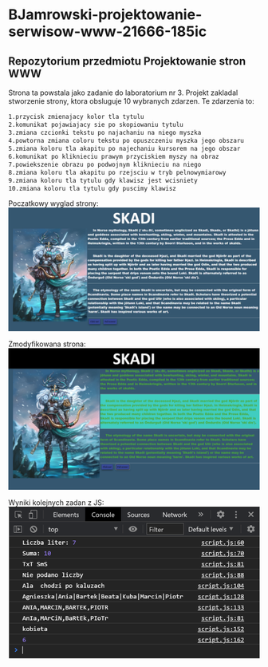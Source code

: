 # BJamrowski-projektowanie-serwisow-www-21666-185ic
## Repozytorium przedmiotu Projektowanie stron WWW

Strona ta powstala jako zadanie do laboratorium nr 3.
Projekt zakladal stworzenie strony, ktora obsluguje 10 wybranych zdarzen. Te zdarzenia to:
```
1.przycisk zmienajacy kolor tla tytulu
2.komunikat pojawiajacy sie po skopiowaniu tytulu
3.zmiana czcionki tekstu po najachaniu na niego myszka
4.powtorna zmiana coloru tekstu po opuszczeniu myszka jego obszaru
5.zmiana koloru tla akapitu po najechaniu kursorem na jego obszar
6.komunikat po kliknieciu prawym przyciskiem myszy na obraz
7.powiekszenie obrazu po podwojnym kliknieciu na niego
8.zmiana koloru tla akapitu po rzejsciu w tryb pelnowymiarowy
9.zmiana koloru tla tytulu gdy klawisz jest wcisniety
10.zmiana koloru tla tytulu gdy puscimy klawisz
```

Poczatkowy wyglad strony:
![Poczatkowa strona](./screens/site.png)

Zmodyfikowana strona:
![Zmodyfikowana strona](./screens/modificated.png)

Wyniki kolejnych zadan z JS:
![Wyniki](./screens/zadania.png)
